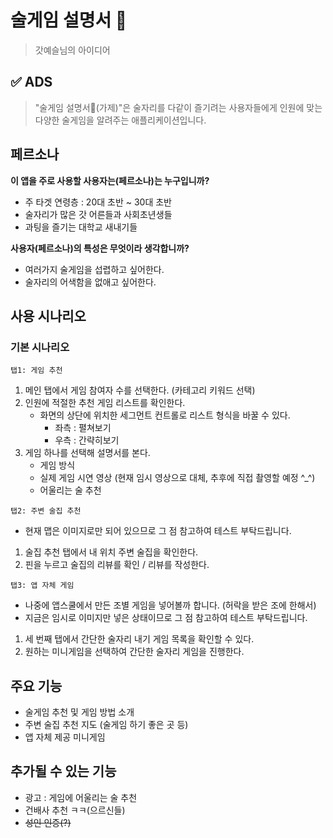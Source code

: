 # 술게임 설명서 🍾
> 갓예슬님의 아이디어

## ✅ ADS

> "술게임 설명서🍻(가제)"은 술자리를 다같이 즐기려는 사용자들에게 인원에 맞는 다양한 술게임을 알려주는 애플리케이션입니다.

## 페르소나
**이 앱을 주로 사용할 사용자는(페르소나)는 누구입니까?**

- 주 타겟 연령층 : 20대 초반 ~ 30대 초반
- 술자리가 많은 갓 어른들과 사회초년생들
- 과팅을 즐기는 대학교 새내기들

**사용자(페르소나)의 특성은 무엇이라 생각합니까?**

- 여러가지 술게임을 섭렵하고 싶어한다.
- 술자리의 어색함을 없애고 싶어한다.

## 사용 시나리오

### 기본 시나리오

`탭1: 게임 추천`

1. 메인 탭에서 게임 참여자 수를 선택한다. (카테고리 키워드 선택)
2. 인원에 적절한 추천 게임 리스트를 확인한다.
    - 화면의 상단에 위치한 세그먼트 컨트롤로 리스트 형식을 바꿀 수 있다.
        - 좌측 : 펼쳐보기
        - 우측 : 간략히보기
3. 게임 하나를 선택해 설명서를 본다.
    - 게임 방식
    - 실제 게임 시연 영상 (현재 임시 영상으로 대체, 추후에 직접 촬영할 예정 ^_^)
    - 어울리는 술 추천

`탭2: 주변 술집 추천`

- 현재 맵은 이미지로만 되어 있으므로 그 점 참고하여 테스트 부탁드립니다.
1. 술집 추천 탭에서 내 위치 주변 술집을 확인한다. 
2. 핀을 누르고 술집의 리뷰를 확인 / 리뷰를 작성한다.

`탭3: 앱 자체 게임`

- 나중에 앱스쿨에서 만든 조별 게임을 넣어볼까 합니다. (허락을 받은 조에 한해서)
- 지금은 임시로 이미지만 넣은 상태이므로 그 점 참고하여 테스트 부탁드립니다.
1. 세 번째 탭에서 간단한 술자리 내기 게임 목록을 확인할 수 있다.
2. 원하는 미니게임을 선택하여 간단한 술자리 게임을 진행한다.


## 주요 기능

- 술게임 추천 및 게임 방법 소개
- 주변 술집 추천 지도 (술게임 하기 좋은 곳 등)
- 앱 자체 제공 미니게임


## 추가될 수 있는 기능
- 광고 : 게임에 어울리는 술 추천
- 건배사 추천 ㅋㅋ(으르신들)
- ~~성인 인증(?)~~
